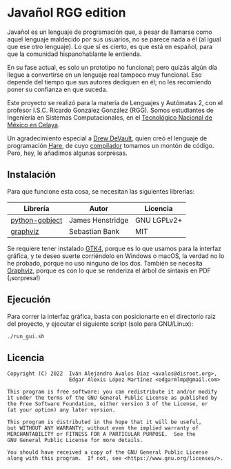 # Javañol RGG edition

Javañol es un lenguaje de programación que, a pesar de llamarse como
aquel lenguaje maldecido por sus usuarios, no se parece nada a él (al
igual que ese otro lenguaje). Lo que sí es cierto, es que está en
español, para que la comunidad hispanohablante le entienda.

En su fase actual, es solo un prototipo no funcional; pero quizás
algún día llegue a convertirse en un lenguaje real tampoco muy
funcional. Eso depende del tiempo que sus autores dediquen en él; no
les recomiendo poner su confianza en que suceda.

Este proyecto se realizó para la materia de Lenguajes y Autómatas 2,
con el profesor I.S.C. Ricardo González González (RGG). Somos
estudiantes de Ingeniería en Sistemas Computacionales, en el
[Tecnológico Nacional de México en Celaya](https://celaya.tecnm.mx/).

Un agradecimiento especial a [Drew DeVault](https://drewdevault.com/),
quien creó el lenguaje de programación [Hare](https://harelang.org),
de cuyo [compilador](https://git.sr.ht/~sircmpwn/hare) tomamos un
montón de código. Pero, hey, le añadimos algunas sorpresas.

## Instalación

Para que funcione esta cosa, se necesitan las siguientes librerías:

| Librería                                              | Autor            | Licencia    |
|-------------------------------------------------------|------------------|-------------|
| [python-gobject](https://pypi.org/project/PyGObject/) | James Henstridge | GNU LGPLv2+ |
| [graphviz](https://pypi.org/project/graphviz/)        | Sebastian Bank   | MIT         |

Se requiere tener instalado [GTK4](https://gtk.org/), porque es lo que
usamos para la interfaz gráfica, y te deseo suerte corriéndolo en
Windows o macOS, la verdad no lo he probado, porque no uso ninguno de
los dos. También se necesita [Graphviz](https://graphviz.org/), porque
es con lo que se renderiza el árbol de sintaxis en PDF (¡sorpresa!)

## Ejecución

Para correr la interfaz gráfica, basta con posicionarte en el
directorio raíz del proyecto, y ejecutar el siguiente script (solo
para GNU/Linux):

```bash
./run_gui.sh
```

## Licencia

```
Copyright (C) 2022  Iván Alejandro Ávalos Díaz <avalos@disroot.org>,
                    Edgar Alexis López Martínez <edgarmlmp@gmail.com>

This program is free software: you can redistribute it and/or modify
it under the terms of the GNU General Public License as published by
the Free Software Foundation, either version 3 of the License, or
(at your option) any later version.

This program is distributed in the hope that it will be useful,
but WITHOUT ANY WARRANTY; without even the implied warranty of
MERCHANTABILITY or FITNESS FOR A PARTICULAR PURPOSE.  See the
GNU General Public License for more details.

You should have received a copy of the GNU General Public License
along with this program.  If not, see <https://www.gnu.org/licenses/>.
```
